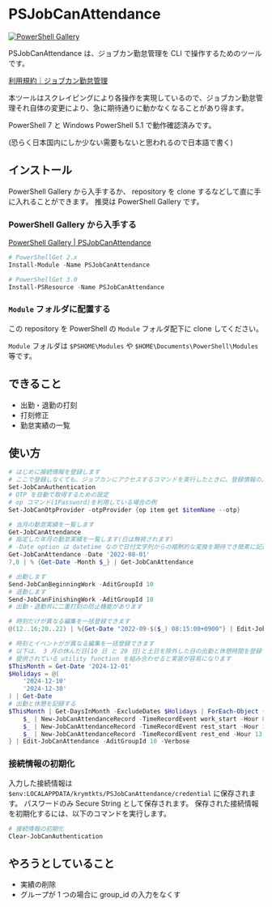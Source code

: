 # PSJobCanAttendance

[![PowerShell Gallery](https://img.shields.io/powershellgallery/dt/PSJobCanAttendance?style=flat-square)](https://www.powershellgallery.com/packages/PSJobCanAttendance)

PSJobCanAttendance は、ジョブカン勤怠管理を CLI で操作するためのツールです。

[利用規約｜ジョブカン勤怠管理](https://jobcan.ne.jp/aup)

本ツールはスクレイピングにより各操作を実現しているので、ジョブカン勤怠管理それ自体の変更により、急に期待通りに動かなくなることがあり得ます。

PowerShell 7 と Windows PowerShell 5.1 で動作確認済みです。

(恐らく日本国内にしか少ない需要もないと思われるので日本語で書く)

## インストール

PowerShell Gallery から入手するか、 repository を clone するなどして直に手に入れることができます。
推奨は PowerShell Gallery です。

### PowerShell Gallery から入手する

[PowerShell Gallery | PSJobCanAttendance](https://www.powershellgallery.com/packages/PSJobCanAttendance/)

```powershell
# PowerShellGet 2.x
Install-Module -Name PSJobCanAttendance

# PowerShellGet 3.0
Install-PSResource -Name PSJobCanAttendance
```

### `Module` フォルダに配置する

この repository を PowerShell の `Module` フォルダ配下に clone してください。

`Module` フォルダは `$PSHOME\Modules` や `$HOME\Documents\PowerShell\Modules` 等です。

## できること

- 出勤・退勤の打刻
- 打刻修正
- 勤怠実績の一覧

## 使い方

```powershell
# はじめに接続情報を登録します
# ここで登録しなくても、ジョブカンにアクセスするコマンドを実行したときに、登録情報の入力が求められます
Set-JobCanAuthentication
# OTP を自動で取得するための設定
# op コマンド(1Password)を利用している場合の例
Set-JobCanOtpProvider -otpProvider {op item get $itemName --otp}

# 当月の勤怠実績を一覧します
Get-JobCanAttendance
# 指定した年月の勤怠実績を一覧します(日は無視されます)
# -Date option は datetime なので日付文字列からの暗黙的な変換を期待でき簡素に記述できます
Get-JobCanAttendance -Date '2022-08-01'
7,8 | % {Get-Date -Month $_} | Get-JobCanAttendance

# 出勤します
Send-JobCanBeginningWork -AditGroupId 10
# 退勤します
Send-JobCanFinishingWork -AditGroupId 10
# 出勤・退勤共に二重打刻の防止機能があります

# 時刻だけが異なる編集を一括登録できます
@(12..16;20..22) | %{Get-Date "2022-09-$($_) 08:15:00+0900"} | Edit-JobCanAttendances -TimeRecordEvent work_start -AditGroupId 10

# 時刻とイベントがが異なる編集を一括登録できます
# 以下は、 3 月の休んだ日(10 日 と 20 日)と土日を除外した日の出勤と休憩時間を登録する例です
# 提供されている utility function を組み合わせると実装が容易になります
$ThisMonth = Get-Date '2024-12-01'
$Holidays = @(
    '2024-12-10'
    '2024-12-30'
) | Get-Date
# 出勤と休憩を記録する
$ThisMonth | Get-DaysInMonth -ExcludeDates $Holidays | ForEach-Object {
    $_ | New-JobCanAttendanceRecord -TimeRecordEvent work_start -Hour 8 -Minute 0
    $_ | New-JobCanAttendanceRecord -TimeRecordEvent rest_start -Hour 12 -Minute 0
    $_ | New-JobCanAttendanceRecord -TimeRecordEvent rest_end -Hour 13 -Minute 0
} | Edit-JobCanAttendance -AditGroupId 10 -Verbose
```

### 接続情報の初期化

入力した接続情報は `$env:LOCALAPPDATA/krymtkts/PSJobCanAttendance/credential` に保存されます。
パスワードのみ Secure String として保存されます。
保存された接続情報を初期化するには、以下のコマンドを実行します。

```powershell
# 接続情報の初期化
Clear-JobCanAuthentication
```

## やろうとしていること

- 実績の削除
- グループが 1 つの場合に group_id の入力をなくす
